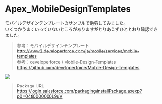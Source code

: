 Apex_MobileDesignTemplates
==========================

モバイルデザインテンプレートのサンプルで勉強してみました。  
いくつかうまくいっていないところがありますがとりあえずひととおり確認できました。  
  
> 参考：モバイルデザインテンプレート  
> http://www2.developerforce.com/ja/mobile/services/mobile-templates  
> 参考：developerforce / Mobile-Design-Templates  
> https://github.com/developerforce/Mobile-Design-Templates  
  
<img src="http://cdn-ak.f.st-hatena.com/images/fotolife/t/tyoshikawa1106/20140124/20140124020213.png" />  
  
> Package URL  
> https://login.salesforce.com/packaging/installPackage.apexp?p0=04ti0000000L9uV
